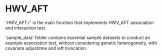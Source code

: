 # HWV_AFT


'HWV_AFT.r' is the main function that implements HWV_AFT association and interaction test.

'sample_data' folder contains essential sample datasets to conduct an example association test, without considering genetic heterogeneity, with covariate adjustmne and left truncation.




